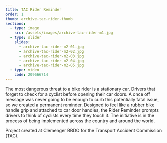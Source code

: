 ```yaml
---
title: TAC Rider Reminder
order: 1
thumb: archive-tac-rider-thumb
sections:
  - type: image
    src: /assets/images/archive-tac-rider-m1.jpg
  - type: slider
    slides:
      - archive-tac-rider-m2-01.jpg
      - archive-tac-rider-m2-02.jpg
      - archive-tac-rider-m2-03.jpg
      - archive-tac-rider-m2-04.jpg
      - archive-tac-rider-m2-05.jpg
  - type: video
    code: 209666714
---
```

The most dangerous threat to a bike rider is a stationary car. Drivers that forget to check for a cyclist before opening their car doors. A once off message was never going to be enough to curb this potentially fatal issue, so we created a permanent reminder. Designed to feel like a rubber bike handle grip and attached to car door handles, the Rider Reminder prompts drivers to think of cyclists every time they touch it. The initiative is in the process of being implemented across the country and around the world.

Project created at Clemenger BBDO for the Transport Accident Commission (TAC).
